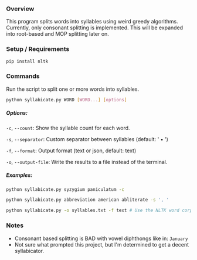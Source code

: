 ### Overview

This program splits words into syllables using weird greedy algorithms. Currently, only consonant splitting is implemented. This will be expanded into root-based and MOP splitting later on.

### Setup / Requirements

```bash
pip install nltk
```

### Commands

Run the script to split one or more words into syllables.

```bash
python syllabicate.py WORD [WORD...] [options]
```

##### Options:

`-c`, `--count`: Show the syllable count for each word.

`-s`, ``--separator``: Custom separator between syllables (default: ' • ')

`-f`, `--format`: Output format (text or json, default: text)

`-o`, `--output-file`: Write the results to a file instead of the terminal.

##### Examples:

```bash
python syllabicate.py syzygium paniculatum -c
```

```bash
python syllabicate.py abbreviation american abliterate -s ', '
```

```bash
python syllabicate.py -o syllables.txt -f text # Use the NLTK word corpus and output a file.
```

### Notes

- Consonant based splitting is BAD with vowel diphthongs like in: `January`
- Not sure what prompted this project, but I'm determined to get a decent syllabicator.
